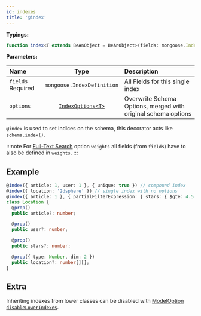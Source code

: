 ```yaml
---
id: indexes
title: '@index'
---
```


**Typings:**

```ts
function index<T extends BeAnObject = BeAnObject>(fields: mongoose.IndexDefinition, options?: IndexOptions<T>): ClassDecorator
```

**Parameters:**

| Name                                                          |                                                    Type                                                     | Description                                                   |
| :------------------------------------------------------------ | :---------------------------------------------------------------------------------------------------------: | :------------------------------------------------------------ |
| `fields` <span class="badge badge--secondary">Required</span> |                                         `mongoose.IndexDefinition`                                          | All Fields for this single index                              |
| `options`                                                     | [`IndexOptions<T>`](https://mongodb.github.io/node-mongodb-native/6.2/interfaces/CreateIndexesOptions.html) | Overwrite Schema Options, merged with original schema options |

<!--TODO: update "options" type field link with latest mongodb version-->

`@index` is used to set indices on the schema, this decorator acts like `schema.index()`.

:::note
For [Full-Text Search](https://docs.mongodb.com/manual/tutorial/control-results-of-text-search/) option `weights` all fields (from `fields`) have to also be defined in `weights`.
:::

## Example

```ts
@index({ article: 1, user: 1 }, { unique: true }) // compound index
@index({ location: '2dsphere' }) // single index with no options
@index({ article: 1 }, { partialFilterExpression: { stars: { $gte: 4.5 } } }) // single index with options
class Location {
  @prop()
  public article?: number;

  @prop()
  public user?: number;

  @prop()
  public stars?: number;

  @prop({ type: Number, dim: 2 })
  public location?: number[][];
}
```

## Extra

Inheriting indexes from lower classes can be disabled with [ModelOption `disableLowerIndexes`](./modelOptions.md#disablelowerindexes).
